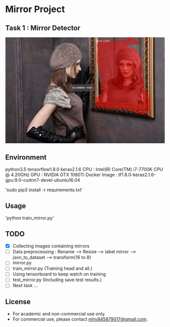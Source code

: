 # Mirror Project

## Task 1 : Mirror Detector
![mirror_detector](assets/girl.png)

## Environment
python3.5    tensorflow1.8.0    keras2.1.6
CPU : Intel(R) Core(TM) i7-7700K CPU @ 4.20GHz
GPU : NVIDIA GTX 1080Ti
Docker Image : tf1.8.0-keras2.1.6-gpu:9.0-cudnn7-devel-ubuntu16.04

'sudo pip3 install -r requirements.txt'

## Usage
'python train_mirror.py'

## TODO
- [x] Collecting images containing mirrors
- [ ] Data preprocessing : Rename --> Resize --> label mirror --> json_to_dataset --> transform(16 to 8)
- [ ] mirror.py
- [ ] train_mirror.py (Training head and all.)
- [ ] Using tensorboard to keep watch on training
- [ ] test_mirror.py (Including save test results.)
- [ ] Next task ...

## License
* For academic and non-commercial use only.
* For commercial use, please contact [mhy845879017@gmail.com](https://www.google.com/gmail/).